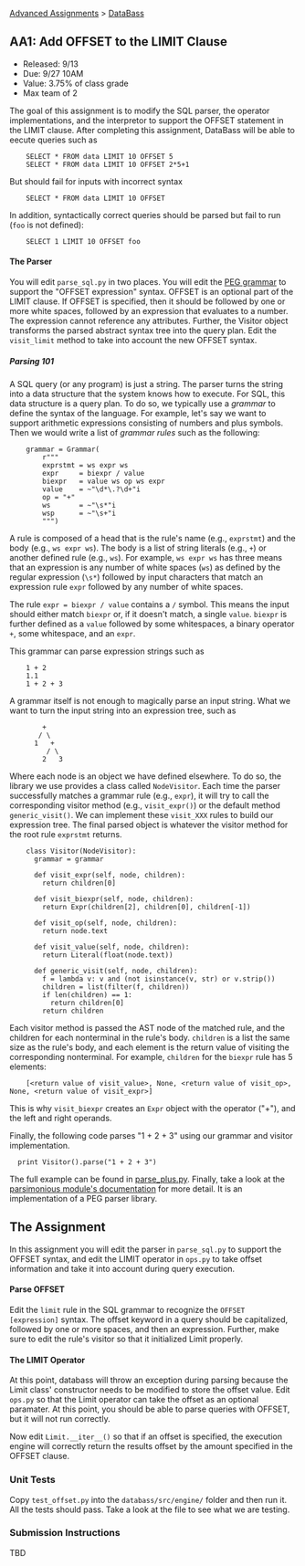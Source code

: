 [Advanced Assignments](./) > [DataBass](./databass)

## AA1: Add OFFSET to the LIMIT Clause


* Released: 9/13
* Due: 9/27 10AM
* Value: 3.75% of class grade
* Max team of 2


The goal of this assignment is to modify the SQL parser, the operator implementations, and the interpretor to support the OFFSET statement in the LIMIT clause.    After completing this assignment, DataBass will be able to eecute queries such as 

        SELECT * FROM data LIMIT 10 OFFSET 5
        SELECT * FROM data LIMIT 10 OFFSET 2*5+1

But should fail for inputs with incorrect syntax

        SELECT * FROM data LIMIT 10 OFFSET

In addition, syntactically correct queries should be parsed but fail to run (`foo` is not defined):

        SELECT 1 LIMIT 10 OFFSET foo


#### The Parser

You will edit `parse_sql.py` in two places.  You will edit the [PEG grammar](https://pegjs.org/) to support the "OFFSET expression" syntax.   OFFSET is an optional part of the LIMIT clause.  If OFFSET is specified, then it should be followed by one or more white spaces, followed by an expression that evaluates to a number.  The expression cannot reference any attributes.
Further, the Visitor object transforms the parsed abstract syntax tree into the query plan.  Edit the `visit_limit` method to take into account the new OFFSET syntax.  


##### Parsing 101

A SQL query (or any program) is just a string.  The parser turns the string into a data structure that the system knows how to execute.  For SQL, this data structure is a query plan.  To do so, we typically use a _grammar_ to define the syntax of the language.  For example, let's say we want to support arithmetic expressions consisting of numbers and plus symbols.  Then we would write a list of _grammar rules_ such as the following:

        grammar = Grammar(
            r"""
            exprstmt = ws expr ws
            expr     = biexpr / value
            biexpr   = value ws op ws expr
            value    = ~"\d*\.?\d+"i
            op = "+" 
            ws       = ~"\s*"i
            wsp      = ~"\s+"i
            """)


A rule is composed of a head that is the rule's name (e.g., `exprstmt`) and the body (e.g., `ws expr ws`).  The body is a list of string literals (e.g., `+`) or another defined rule (e.g., `ws`).    For example, `ws expr ws` has three means that an expression is any number of white spaces (`ws`) as defined by the regular expression (`\s*`) followed by input characters that match an expression rule `expr` followed by any number of white spaces.  

The rule `expr = biexpr / value` contains a `/` symbol.  This means the input should either match `biexpr` or, if it doesn't match, a single `value`.  `biexpr` is further defined as a `value` followed by some whitespaces, a binary operator `+`, some whitespace, and an `expr`.

This grammar can parse expression strings such as

        1 + 2
        1.1
        1 + 2 + 3


A grammar itself is not enough to magically parse an input string.  What we want to turn the input string into an expression tree, such as

            +
           / \
          1   +
             / \
            2   3

Where each node is an object we have defined elsewhere.  To do so, the library we use provides a class called `NodeVisitor`.  Each time the parser successfully matches a grammar rule (e.g., `expr`), it will try to call the corresponding visitor method (e.g., `visit_expr()`) or the default method `generic_visit()`.  We can implement these `visit_XXX` rules to build our expression tree.   The final parsed object is whatever the visitor method for the root rule `exprstmt` returns.  


        class Visitor(NodeVisitor):
          grammar = grammar

          def visit_expr(self, node, children):
            return children[0]

          def visit_biexpr(self, node, children):
            return Expr(children[2], children[0], children[-1])

          def visit_op(self, node, children):
            return node.text

          def visit_value(self, node, children):
            return Literal(float(node.text))

          def generic_visit(self, node, children):
            f = lambda v: v and (not isinstance(v, str) or v.strip())
            children = list(filter(f, children))
            if len(children) == 1: 
              return children[0]
            return children

Each visitor method is passed the AST node of the matched rule, and the children for each nonterminal in the rule's body.  `children` is a list the same size as the rule's body, and each element is the return value of visiting the corresponding nonterminal.  For example, `children` for the `biexpr` rule has 5 elements:

        [<return value of visit_value>, None, <return value of visit_op>, None, <return value of visit_expr>]

This is why `visit_biexpr` creates an `Expr` object with the operator ("+"), and the left and right operands.

Finally, the following code parses "1 + 2 + 3" using our grammar and visitor implementation.

      print Visitor().parse("1 + 2 + 3")

The full example can be found in [parse_plus.py](./parse_plus.py).  Finally, take a look at the [parsimonious module's documentation](https://github.com/erikrose/parsimonious) for more detail.  It is an implementation of a PEG parser library. 

## The Assignment

In this assignment you will edit the parser in `parse_sql.py` to support the OFFSET syntax, and edit the LIMIT operator in `ops.py` to take offset information and take it into account during query execution.

#### Parse OFFSET

Edit the `limit` rule in the SQL grammar to recognize the `OFFSET [expression]` syntax.  The offset keyword in a query should be capitalized, followed by one or more spaces, and then an expression.  Further, make sure to edit the rule's visitor so that it initialized Limit properly.  

#### The LIMIT Operator

At this point, databass will throw an exception during parsing because the Limit class' constructor needs to be modified to store the offset value.  Edit `ops.py` so that the Limit operator can take the offset as an optional paramater.  At this point, you should be able to parse queries with OFFSET, but it will not run correctly.

Now edit `Limit.__iter__()` so that if an offset is specified, the execution engine will correctly return the results offset by the amount specified in the OFFSET clause.


### Unit Tests

Copy `test_offset.py` into the `databass/src/engine/` folder and then run it.  All the tests should pass.  Take a look at the file to see what we are testing.  

### Submission Instructions

TBD
